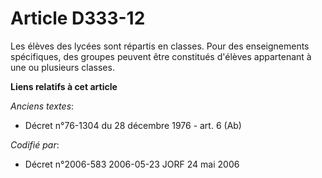 # Article D333-12

Les élèves des lycées sont répartis en classes. Pour des enseignements spécifiques, des groupes peuvent être constitués
d'élèves appartenant à une ou plusieurs classes.

**Liens relatifs à cet article**

_Anciens textes_:

  - Décret n°76-1304 du 28 décembre 1976 - art. 6 (Ab)

_Codifié par_:

  - Décret n°2006-583 2006-05-23 JORF 24 mai 2006
